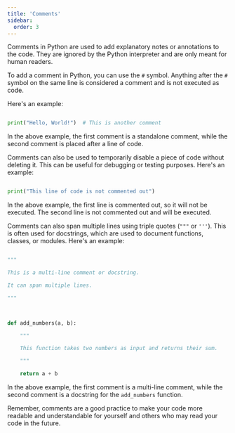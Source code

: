 ```yaml
---
title: 'Comments'
sidebar:
  order: 3
---
```


 Comments in Python are used to add explanatory notes or annotations to the code. They are ignored by the Python interpreter and are only meant for human readers.



To add a comment in Python, you can use the `#` symbol. Anything after the `#` symbol on the same line is considered a comment and is not executed as code.



Here's an example:



```python

print("Hello, World!")  # This is another comment

```



In the above example, the first comment is a standalone comment, while the second comment is placed after a line of code.



Comments can also be used to temporarily disable a piece of code without deleting it. This can be useful for debugging or testing purposes. Here's an example:



```python

print("This line of code is not commented out")

```



In the above example, the first line is commented out, so it will not be executed. The second line is not commented out and will be executed.



Comments can also span multiple lines using triple quotes (`"""` or `'''`). This is often used for docstrings, which are used to document functions, classes, or modules. Here's an example:



```python

"""

This is a multi-line comment or docstring.

It can span multiple lines.

"""



def add_numbers(a, b):

    """

    This function takes two numbers as input and returns their sum.

    """

    return a + b

```



In the above example, the first comment is a multi-line comment, while the second comment is a docstring for the `add_numbers` function.



Remember, comments are a good practice to make your code more readable and understandable for yourself and others who may read your code in the future.